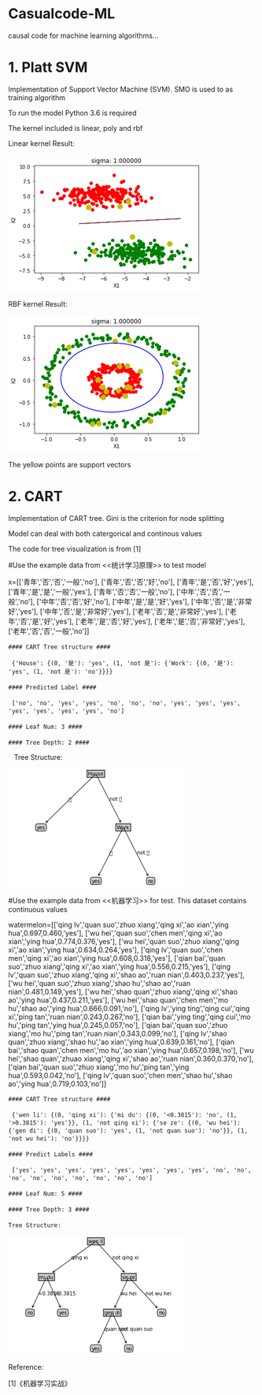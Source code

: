 # Casualcode-ML

causal code for machine learning algorithms...

# 1. Platt SVM

Implementation of Support Vector Machine (SVM). SMO is used to as training algorithm

To run the model Python 3.6 is required

The kernel included is linear, poly and rbf

Linear kernel Result:

![img](https://github.com/WoshidaCaiB/casualcode/blob/master/SVM/output_2_1.png)

RBF kernel Result:

![img](https://github.com/WoshidaCaiB/casualcode/blob/master/SVM/output_4_1.png)

The yellow points are support vectors

# 2. CART 

Implementation of CART tree. Gini is the criterion for node splitting

Model can deal with both catergorical and continous values

The code for tree visualization is from [1]

#Use the example data from <<统计学习原理>> to test model

x=[['青年','否','否','一般','no'],
   ['青年','否','否','好','no'],
  ['青年','是','否','好','yes'],
  ['青年','是','是','一般','yes'],
  ['青年','否','否','一般','no'],
  ['中年','否','否','一般','no'],
  ['中年','否','否','好','no'],
  ['中年','是','是','好','yes'],
  ['中年','否','是','非常好','yes'],
  ['中年','否','是','非常好','yes'],
  ['老年','否','是','非常好','yes'],
  ['老年','否','是','好','yes'],
  ['老年','是','否','好','yes'],
  ['老年','是','否','非常好','yes'],
  ['老年','否','否','一般','no']]



    #### CART Tree structure ####
	
     {'House': {(0, '是'): 'yes', (1, 'not 是'): {'Work': {(0, '是'): 'yes', (1, 'not 是'): 'no'}}}}
	 
    #### Predicted Label ####
	
     ['no', 'no', 'yes', 'yes', 'no', 'no', 'no', 'yes', 'yes', 'yes', 'yes', 'yes', 'yes', 'yes', 'no']
	 
    #### Leaf Num: 3 ####
	
    #### Tree Depth: 2 ####
    
    Tree Structure:
    
   ![img](https://github.com/WoshidaCaiB/casualcode/blob/master/CART/output_3_1.png)

#Use the example data from <<机器学习>> for test. This dataset contains continuous values

watermelon=[['qing lv','quan suo','zhuo xiang','qing xi','ao xian','ying hua',0.697,0.460,'yes'],
           ['wu hei','quan suo','chen men','qing xi','ao xian','ying hua',0.774,0.376,'yes'],
           ['wu hei','quan suo','zhuo xiang','qing xi','ao xian','ying hua',0.634,0.264,'yes'],
           ['qing lv','quan suo','chen men','qing xi','ao xian','ying hua',0.608,0.318,'yes'],
           ['qian bai','quan suo','zhuo xiang','qing xi','ao xian','ying hua',0.556,0.215,'yes'],
           ['qing lv','quan suo','zhuo xiang','qing xi','shao ao','ruan nian',0.403,0.237,'yes'],
           ['wu hei','quan suo','zhuo xiang','shao hu','shao ao','ruan nian',0.481,0.149,'yes'],
           ['wu hei','shao quan','zhuo xiang','qing xi','shao ao','ying hua',0.437,0.211,'yes'],
           ['wu hei','shao quan','chen men','mo hu','shao ao','ying hua',0.666,0.091,'no'],
           ['qing lv','ying ting','qing cui','qing xi','ping tan','ruan nian',0.243,0.267,'no'],
           ['qian bai','ying ting','qing cui','mo hu','ping tan','ying hua',0.245,0.057,'no'],
           ['qian bai','quan suo','zhuo xiang','mo hu','ping tan','ruan nian',0.343,0.099,'no'],
           ['qing lv','shao quan','zhuo xiang','shao hu','ao xian','ying hua',0.639,0.161,'no'],
           ['qian bai','shao quan','chen men','mo hu','ao xian','ying hua',0.657,0.198,'no'],
           ['wu hei','shao quan','zhuao xiang','qing xi','shao ao','ruan nian',0.360,0.370,'no'],
            ['qian bai','quan suo','zhuo xiang','mo hu','ping tan','ying hua',0.593,0.042,'no'],
            ['qing lv','quan suo','chen men','shao hu','shao ao','ying hua',0.719,0.103,'no']]

    #### CART Tree structure ####
	
     {'wen li': {(0, 'qing xi'): {'mi du': {(0, '<0.3815'): 'no', (1, '>0.3815'): 'yes'}}, (1, 'not qing xi'): {'se ze': {(0, 'wu hei'): {'gen di': {(0, 'quan suo'): 'yes', (1, 'not quan suo'): 'no'}}, (1, 'not wu hei'): 'no'}}}}
	 
    #### Predict Labels ####
	
     ['yes', 'yes', 'yes', 'yes', 'yes', 'yes', 'yes', 'yes', 'no', 'no', 'no', 'no', 'no', 'no', 'no', 'no', 'no']
	 
    #### Leaf Num: 5 ####
	
    #### Tree Depth: 3 ####
	
    Tree Structure:
    
   ![img](https://github.com/WoshidaCaiB/casualcode/blob/master/CART/output_4_1.png)
    
Reference:

[1]《机器学习实战》
